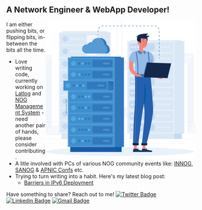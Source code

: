 ## A Network Engineer & WebApp Developer!

<img src="images/2598562.png" align="right" width="400">I am either pushing bits, or flipping bits, in-between the bits all the time.

- Love writing code, currently working on [Latlog](https://github.com/rahulmkhj/latlog) and [NOG Management System](https://github.com/rahulmkhj/nogms) - need another pair of hands, please consider contributing.
- A litle involved with PCs of various NOG community events like: [INNOG](https://innog.net/), [SANOG](https://sanog.org/) & [APNIC Confs](https://www.apnic.net/events/conferences/) etc.
- Trying to turn writing into a habit. Here's my latest blog post:
  - [Barriers in IPv6 Deployment](https://thebinary.blog/blog/barriers-in-ipv6-deployment/)

Have something to share? Reach out to me!
[![Twitter Badge](https://img.shields.io/badge/-@rahulmkhj-1ca0f1?style=flat-square&labelColor=1ca0f1&logo=twitter&logoColor=white&link=https://twitter.com/rahulmkhj)](https://twitter.com/rahulmkhj) [![Linkedin Badge](https://img.shields.io/badge/-rmakhija-blue?style=flat-square&logo=Linkedin&logoColor=white&link=https://www.linkedin.com/in/rmakhija/)](https://www.linkedin.com/in/rmakhija) [![Gmail Badge](https://img.shields.io/badge/-rahulmkhj-c14438?style=flat-square&logo=Gmail&logoColor=white&link=mailto:rahulmkhj@gmail.com)](mailto:rahulmkhj@gmail.com)

